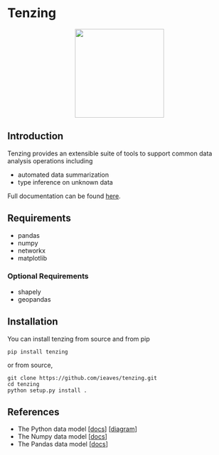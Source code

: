 # Tenzing

<p align="center">
<img src="https://akm-img-a-in.tosshub.com/indiatoday/images/story/201505/tenzing_650_051115023506.jpg" width="200"/>
</p>

## Introduction
Tenzing provides an extensible suite of tools to support common data analysis operations including

* automated data summarization
* type inference on unknown data

Full documentation can be found [here](https://tenzing.readthedocs.io/en/latest/).

## Requirements

* pandas
* numpy
* networkx
* matplotlib

### Optional Requirements

* shapely
* geopandas

## Installation

You can install tenzing from source and from pip

```
pip install tenzing
```

or from source,

```
git clone https://github.com/ieaves/tenzing.git
cd tenzing
python setup.py install .
```

## References
- The Python data model [[docs](https://docs.python.org/3/reference/datamodel.html)] [[diagram](https://en.wikipedia.org/wiki/Data_type#/media/File:Python_3._The_standard_type_hierarchy.png)]
- The Numpy data model [[docs](https://docs.scipy.org/doc/numpy-1.13.0/reference/arrays.scalars.html)]
 - The Pandas data model [[docs](https://pandas.pydata.org/pandas-docs/stable/getting_started/basics.html#dtypes)]
